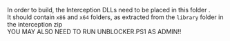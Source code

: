 In order to build, the Interception DLLs need to be placed in this folder .  
It should contain `x86` and `x64` folders, as extracted from the `library` folder in the interception zip  
YOU MAY ALSO NEED TO RUN UNBLOCKER.PS1 AS ADMIN!!
